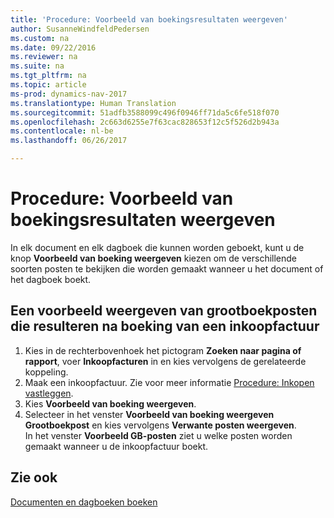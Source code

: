 ```yaml
---
title: 'Procedure: Voorbeeld van boekingsresultaten weergeven'
author: SusanneWindfeldPedersen
ms.custom: na
ms.date: 09/22/2016
ms.reviewer: na
ms.suite: na
ms.tgt_pltfrm: na
ms.topic: article
ms-prod: dynamics-nav-2017
ms.translationtype: Human Translation
ms.sourcegitcommit: 51adfb3588099c496f0946ff71da5c6fe518f070
ms.openlocfilehash: 2c663d6255e7f63cac828653f12c5f526d2b943a
ms.contentlocale: nl-be
ms.lasthandoff: 06/26/2017

---
```

    
# <a name="how-to-preview-posting-results"></a>Procedure: Voorbeeld van boekingsresultaten weergeven
In elk document en elk dagboek die kunnen worden geboekt, kunt u de knop **Voorbeeld van boeking weergeven** kiezen om de verschillende soorten posten te bekijken die worden gemaakt wanneer u het document of het dagboek boekt.

## <a name="to-preview-gl-entries-that-will-result-from-posting-a-purchase-invoice"></a>Een voorbeeld weergeven van grootboekposten die resulteren na boeking van een inkoopfactuur
1. Kies in de rechterbovenhoek het pictogram **Zoeken naar pagina of rapport**, voer **Inkoopfacturen** in en kies vervolgens de gerelateerde koppeling.
2. Maak een inkoopfactuur. Zie voor meer informatie [Procedure: Inkopen vastleggen](purchasing-how-record-purchases.md).
3. Kies **Voorbeeld van boeking weergeven**.
4. Selecteer in het venster **Voorbeeld van boeking weergeven** **Grootboekpost** en kies vervolgens **Verwante posten weergeven**.  
In het venster **Voorbeeld GB-posten** ziet u welke posten worden gemaakt wanneer u de inkoopfactuur boekt.

## <a name="see-also"></a>Zie ook
[Documenten en dagboeken boeken](ui-post-documents-journals.md)


